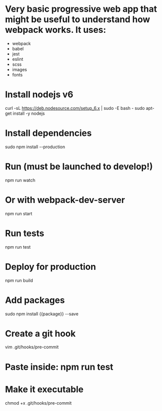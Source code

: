 # Very basic progressive web app that might be useful to understand how webpack works. It uses:
- webpack
- babel
- jest
- eslint
- scss
- images
- fonts

# Install nodejs v6
  curl -sL https://deb.nodesource.com/setup_6.x | sudo -E bash -
  sudo apt-get install -y nodejs

# Install dependencies
  sudo npm install --production

# Run (must be launched to develop!)
  npm run watch
# Or with webpack-dev-server
  npm run start

# Run tests
   npm run test

# Deploy for production
  npm run build

# Add packages
  sudo npm install {{package}} --save

# Create a git hook
vim .git/hooks/pre-commit
# Paste inside: npm run test
# Make it executable
chmod +x .git/hooks/pre-commit
